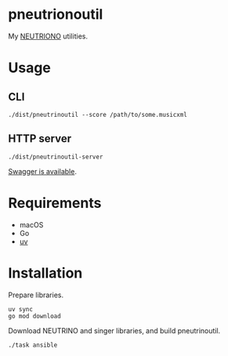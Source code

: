 # pneutrionoutil

My [NEUTRIONO](https://studio-neutrino.com/) utilities.

# Usage

## CLI

``` shell
./dist/pneutrinoutil --score /path/to/some.musicxml
```

## HTTP server

``` shell
./dist/pneutrinoutil-server
```

[Swagger is available](http://localhost:9101/v1/swagger/index.html).

# Requirements

- macOS
- Go
- [uv](https://github.com/astral-sh/uv)

# Installation

Prepare libraries.

``` shell
uv sync
go mod download
```

Download NEUTRINO and singer libraries, and build pneutrinoutil.

``` shell
./task ansible
```
